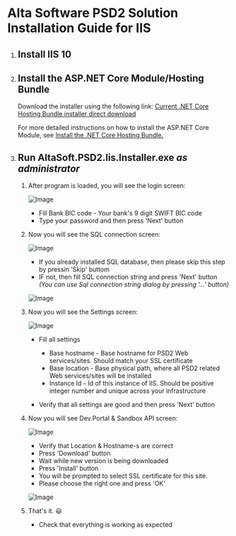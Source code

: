 # Alta Software PSD2 Solution Installation Guide for IIS

1. ## Install IIS 10

1. ## Install the ASP.NET Core Module/Hosting Bundle

    Download the installer using the following link:
    [Current .NET Core Hosting Bundle installer direct download](https://dotnet.microsoft.com/permalink/dotnetcore-current-windows-runtime-bundle-installer)

    For more detailed instructions on how to install the ASP.NET Core Module, see [Install the .NET Core Hosting Bundle.](https://docs.microsoft.com/en-us/aspnet/core/host-and-deploy/iis/hosting-bundle?view=aspnetcore-5.0)

1. ## Run AltaSoft.PSD2.Iis.Installer.exe ***as administrator***

    1.  After program is loaded, you will see the login screen:

        ![Image](../main/Images/Installer-login.png)

        * Fill Bank BIC code - Your bank's 9 digit SWIFT BIC code
        * Type your password and then press 'Next' button

    1.  Now you will see the SQL connection screen:

        ![Image](../main/Images/Installer-sql.png)

        * If you already installed SQL database, then please skip this step by pressin 'Skip' buttom
        * IF not, then fill SQL connection string and press 'Next' button *(You can use Sql connection string dialog by pressing '...' button)*

        ![Image](../main/Images/Installer-sql-dialog.png)

    1.  Now you will see the Settings  screen:

        ![Image](../main/Images/Installer-settings.png)

        * Fill all settings
            
            * Base hostname - Base hostname for PSD2 Web services/sites. Should match your SSL certificate
            * Base location - Base physical path, where all PSD2 related Web services/sites will be installed
            * Instance Id - Id of this instance of IIS. Should be positive integer number and unique across your infrastructure
       
        * Verify that all settings are good and then press 'Next' button

    1.  Now you will see Dev.Portal & Sandbox API screen:

         ![Image](../main/Images/Installer-sandbox.png)

        * Verify that Location & Hostname-s are correct
        * Press 'Download' button
        * Wait while new version is being downloaded
        * Press 'Install' button
        * You will be prompted to select SSL certificate for this site. 
        * Please choose the right one and press 'OK'

        ![Image](../main/Images/Installer-ssl-cert.png)

    1.  That's it. :smiley:
        * Check that everything is working as expected

